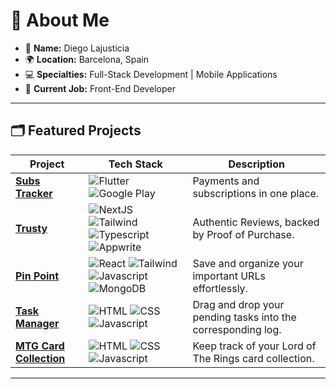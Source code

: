 # 🚀 About Me

- 👋 **Name:** Diego Lajusticia  
- 🌍 **Location:** Barcelona, Spain  
- 💻 **Specialties:** Full-Stack Development | Mobile Applications  
- 💼 **Current Job:** Front-End Developer  

---

## 🗂️ Featured Projects  

| Project | Tech Stack | Description |
|---------|------------|-------------|
| [**Subs Tracker**](https://subs-tracker-app.vercel.app/) | ![Flutter](https://img.shields.io/badge/Flutter-06B6D4) ![Google Play](https://img.shields.io/badge/Google_Play-555555) | Payments and subscriptions in one place. |
| [**Trusty**](https://trustyreviews.vercel.app) | ![NextJS](https://img.shields.io/badge/NextJS-555555) ![Tailwind](https://img.shields.io/badge/Tailwind-06B6D4) ![Typescript](https://img.shields.io/badge/Typescript-007ACC) ![Appwrite](https://img.shields.io/badge/Appwrite-F02E65) | Authentic Reviews, backed by Proof of Purchase. |
| [**Pin Point**](https://pinpoint-4.onrender.com) | ![React](https://img.shields.io/badge/React-007ACC) ![Tailwind](https://img.shields.io/badge/Tailwind-06B6D4) ![Javascript](https://img.shields.io/badge/Javascript-C2B200) ![MongoDB](https://img.shields.io/badge/MongoDB-47A248) | Save and organize your important URLs effortlessly. |
| [**Task Manager**](https://task-manager-trello.netlify.app) | ![HTML](https://img.shields.io/badge/HTML-E34F26) ![CSS](https://img.shields.io/badge/CSS-1572B6) ![Javascript](https://img.shields.io/badge/Javascript-C2B200) | Drag and drop your pending tasks into the corresponding log. |
| [**MTG Card Collection**](https://mtg-collector.vercel.app/) | ![HTML](https://img.shields.io/badge/HTML-E34F26) ![CSS](https://img.shields.io/badge/CSS-1572B6) ![Javascript](https://img.shields.io/badge/Javascript-C2B200) | Keep track of your Lord of The Rings card collection. |

---
